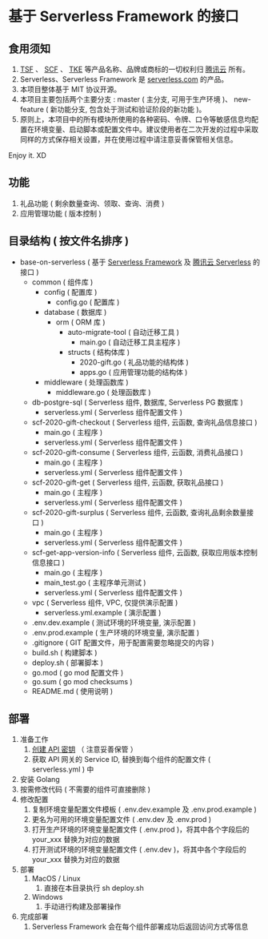 # 基于 Serverless Framework 的接口

## 食用须知
1. [TSF](https://cloud.tencent.com/document/product/649) 、 [SCF](https://cloud.tencent.com/document/product/583) 、 [TKE](https://cloud.tencent.com/document/product/457) 等产品名称、品牌或商标的一切权利归 [腾讯云](https://cloud.tencent.com) 所有。
1. Serverless、Serverless Framework 是 [serverless.com](https://serverless.com) 的产品。
1. 本项目整体基于 MIT 协议开源。
1. 本项目主要包括两个主要分支 : master ( 主分支, 可用于生产环境 )、 new-feature ( 新功能分支, 包含处于测试和验证阶段的新功能 )。
1. 原则上，本项目中的所有模块所使用的各种密码、令牌、口令等敏感信息均配置在环境变量、启动脚本或配置文件中。建议使用者在二次开发的过程中采取同样的方式保存相关设置，并在使用过程中请注意妥善保管相关信息。

Enjoy it. XD

## 功能

1. 礼品功能 ( 剩余数量查询、领取、查询、消费 )  
1. 应用管理功能 ( 版本控制 )  

## 目录结构 ( 按文件名排序 )

- base-on-serverless ( 基于 [Serverless Framework](https://serverless.com) 及 [腾讯云 Serverless](https://cloud.tencent.com/product/sls) 的接口 )  
    - common ( 组件库 )  
        - config ( 配置库 )  
            - config.go ( 配置库 )  
        - database ( 数据库 )  
            - orm ( ORM 库 )  
                - auto-migrate-tool ( 自动迁移工具 )  
                    - main.go ( 自动迁移工具主程序 )  
                - structs ( 结构体库 )  
                    - 2020-gift.go ( 礼品功能的结构体 )  
                    - apps.go ( 应用管理功能的结构体 )  
        - middleware ( 处理函数库 )  
            - middleware.go ( 处理函数库 )  
    - db-postgre-sql ( Serverless 组件, 数据库, Serverless PG 数据库 )  
        - serverless.yml ( Serverless 组件配置文件 )
    - scf-2020-gift-checkout ( Serverless 组件, 云函数, 查询礼品信息接口 )  
        - main.go ( 主程序 )
        - serverless.yml ( Serverless 组件配置文件 )
    - scf-2020-gift-consume ( Serverless 组件, 云函数, 消费礼品接口 )  
        - main.go ( 主程序 )
        - serverless.yml ( Serverless 组件配置文件 )
    - scf-2020-gift-get ( Serverless 组件, 云函数, 获取礼品接口 )  
        - main.go ( 主程序 )
        - serverless.yml ( Serverless 组件配置文件 )
    - scf-2020-gift-surplus ( Serverless 组件, 云函数, 查询礼品剩余数量接口 )  
        - main.go ( 主程序 )
        - serverless.yml ( Serverless 组件配置文件 )
    - scf-get-app-version-info ( Serverless 组件, 云函数, 获取应用版本控制信息接口 )  
        - main.go ( 主程序 )
        - main_test.go ( 主程序单元测试 )
        - serverless.yml ( Serverless 组件配置文件 )
    - vpc ( Serverless 组件, VPC, 仅提供演示配置 )
        -   serverless.yml.example ( 演示配置 )
    - .env.dev.example ( 测试环境的环境变量, 演示配置 )
    - .env.prod.example ( 生产环境的环境变量, 演示配置 )
    - .gitignore ( GIT 配置文件，用于配置需要忽略提交的内容 )  
    - build.sh ( 构建脚本 )  
    - deploy.sh ( 部署脚本 )  
    - go.mod ( go mod 配置文件 )  
    - go.sum ( go mod checksums )  
    - README.md ( 使用说明 )  

## 部署
1. 准备工作
	1. [创建 API 密钥](https://console.cloud.tencent.com/capi) （ 注意妥善保管 ）
	1. 获取 API 网关的 Service ID, 替换到每个组件的配置文件 ( serverless.yml ) 中
1. 安装 Golang
1. 按需修改代码 ( 不需要的组件可直接删除 )
1. 修改配置
	1. 复制环境变量配置文件模板 ( .env.dev.example 及 .env.prod.example )
	1. 更名为可用的环境变量配置文件 ( .env.dev 及 .env.prod )
	1. 打开生产环境的环境变量配置文件 ( .env.prod )，将其中各个字段后的 your_xxx 替换为对应的数据
	1. 打开测试环境的环境变量配置文件 ( .env.dev )，将其中各个字段后的 your_xxx 替换为对应的数据
1. 部署
	1. MacOS / Linux
		1. 直接在本目录执行 sh deploy.sh
	1. Windows  
	    1. 手动进行构建及部署操作
1. 完成部署
    1. Serverless Framework 会在每个组件部署成功后返回访问方式等信息
